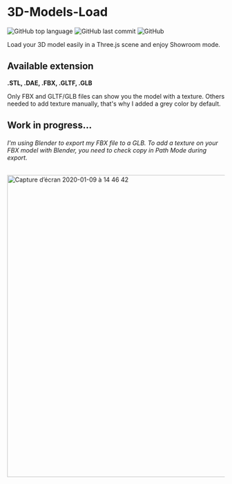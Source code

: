 # 3D-Models-Load

![GitHub top language](https://img.shields.io/github/languages/top/sboez/3D-Models-Load) ![GitHub last commit](https://img.shields.io/github/last-commit/sboez/3D-Models-Load) ![GitHub](https://img.shields.io/badge/completion-50%25-blueviolet)

Load your 3D model easily in a Three.js scene and enjoy Showroom mode.

## Available extension

**.STL, .DAE, .FBX, .GLTF, .GLB**

Only FBX and GLTF/GLB files can show you the model with a texture. 
Others needed to add texture manually, that's why I added a grey color by default.

## Work in progress...

###### I'm using Blender to export my FBX file to a GLB. To add a texture on your FBX model with Blender, you need to check *copy* in *Path Mode* during export.

[<img width="700" alt="Capture d’écran 2020-01-09 à 14 46 42" src="https://user-images.githubusercontent.com/23494780/72073018-60279200-32ef-11ea-9589-6e1431cb5fea.png">](https://sboez.github.io/3D-Models-Load/)

